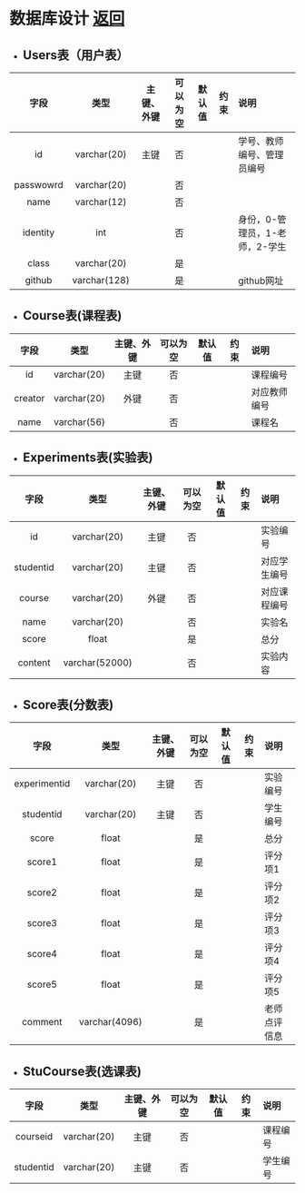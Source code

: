 ﻿# 数据库设计 [返回](../README.md)

- ## Users表（用户表）

    
|字段|类型|主键、外键|可以为空|默认值|约束|说明|
|:--:|:--:|:--:|:--:|:--:|:--:|:--|
|id|varchar(20)|主键|否|||学号、教师编号、管理员编号|
|passwowrd|varchar(20)||否||||
|name|varchar(12)||否||||
|identity|int||否|||身份，0-管理员，1-老师，2-学生|
|class|varchar(20)||是||||
|github|varchar(128)||是|||github网址|

- ## Course表(课程表)
|字段|类型|主键、外键|可以为空|默认值|约束|说明|
|:--:|:--:|:--:|:--:|:--:|:--:|:--|
|id|varchar(20)|主键|否|||课程编号|
|creator|varchar(20)|外键|否|||对应教师编号|
|name|varchar(56)||否|||课程名|

- ## Experiments表(实验表)
|字段|类型|主键、外键|可以为空|默认值|约束|说明|
|:--:|:--:|:--:|:--:|:--:|:--:|:--|
|id|varchar(20)|主键|否|||实验编号|
|studentid|varchar(20)|主键|否|||对应学生编号|
|course|varchar(20)|外键|否|||对应课程编号|
|name|varchar(20)||否|||实验名|
|score|float||是|||总分|
|content|varchar(52000)||否|||实验内容|

- ## Score表(分数表)
|字段|类型|主键、外键|可以为空|默认值|约束|说明|
|:--:|:--:|:--:|:--:|:--:|:--:|:--|
|experimentid|varchar(20)|主键|否|||实验编号|
|studentid|varchar(20)|主键|否|||学生编号|
|score|float||是|||总分|
|score1|float||是|||评分项1|
|score2|float||是|||评分项2|
|score3|float||是|||评分项3|
|score4|float||是|||评分项4|
|score5|float||是|||评分项5|
|comment|varchar(4096)||是|||老师点评信息|

- ## StuCourse表(选课表)
|字段|类型|主键、外键|可以为空|默认值|约束|说明|
|:--:|:--:|:--:|:--:|:--:|:--:|:--|
|courseid|varchar(20)|主键|否|||课程编号|
|studentid|varchar(20)|主键|否|||学生编号|